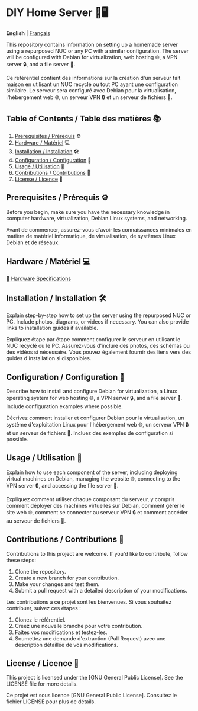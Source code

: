 # DIY Home Server 🏡🖥️

**English** | [Français](#serveur-maison-🏡🖥️)

This repository contains information on setting up a homemade server using a repurposed NUC or any PC with a similar configuration. The server will be configured with Debian for virtualization, web hosting 🌐, a VPN server 🔒, and a file server 📁.

Ce référentiel contient des informations sur la création d'un serveur fait maison en utilisant un NUC recyclé ou tout PC ayant une configuration similaire. Le serveur sera configuré avec Debian pour la virtualisation, l'hébergement web 🌐, un serveur VPN 🔒 et un serveur de fichiers 📁.

## Table of Contents / Table des matières 📚

1. [Prerequisites / Prérequis](#prerequisites--prérequis) ⚙️
2. [Hardware / Matériel](#hardware--matériel) 💻
3. [Installation / Installation](#installation--installation) 🛠️
4. [Configuration / Configuration](#configuration--configuration) 🧰
5. [Usage / Utilisation](#usage--utilisation) 🚀
6. [Contributions / Contributions](#contributions--contributions) 🤝
7. [License / Licence](#license--licence) 📝

## Prerequisites / Prérequis ⚙️

Before you begin, make sure you have the necessary knowledge in computer hardware, virtualization, Debian Linux systems, and networking.

Avant de commencer, assurez-vous d'avoir les connaissances minimales en matière de matériel informatique, de virtualisation, de systèmes Linux Debian et de réseaux.

## Hardware / Matériel 💻

  [📄 Hardware Specifications]([https://github.com/votreutilisateur/votredépôt/blob/master/specs/hardware-specs.md](https://github.com/TheGostOfNight/DIY_Home_Server/blob/main/hardware_specs.md))

## Installation / Installation 🛠️

Explain step-by-step how to set up the server using the repurposed NUC or PC. Include photos, diagrams, or videos if necessary. You can also provide links to installation guides if available.

Expliquez étape par étape comment configurer le serveur en utilisant le NUC recyclé ou le PC. Assurez-vous d'inclure des photos, des schémas ou des vidéos si nécessaire. Vous pouvez également fournir des liens vers des guides d'installation si disponibles.

## Configuration / Configuration 🧰

Describe how to install and configure Debian for virtualization, a Linux operating system for web hosting 🌐, a VPN server 🔒, and a file server 📁. Include configuration examples where possible.

Décrivez comment installer et configurer Debian pour la virtualisation, un système d'exploitation Linux pour l'hébergement web 🌐, un serveur VPN 🔒 et un serveur de fichiers 📁. Incluez des exemples de configuration si possible.

## Usage / Utilisation 🚀

Explain how to use each component of the server, including deploying virtual machines on Debian, managing the website 🌐, connecting to the VPN server 🔒, and accessing the file server 📁.

Expliquez comment utiliser chaque composant du serveur, y compris comment déployer des machines virtuelles sur Debian, comment gérer le site web 🌐, comment se connecter au serveur VPN 🔒 et comment accéder au serveur de fichiers 📁.

## Contributions / Contributions 🤝

Contributions to this project are welcome. If you'd like to contribute, follow these steps:
1. Clone the repository.
2. Create a new branch for your contribution.
3. Make your changes and test them.
4. Submit a pull request with a detailed description of your modifications.

Les contributions à ce projet sont les bienvenues. Si vous souhaitez contribuer, suivez ces étapes :
1. Clonez le référentiel.
2. Créez une nouvelle branche pour votre contribution.
3. Faites vos modifications et testez-les.
4. Soumettez une demande d'extraction (Pull Request) avec une description détaillée de vos modifications.

## License / Licence 📝

This project is licensed under the [GNU General Public License]. See the LICENSE file for more details.

Ce projet est sous licence [GNU General Public License]. Consultez le fichier LICENSE pour plus de détails.
